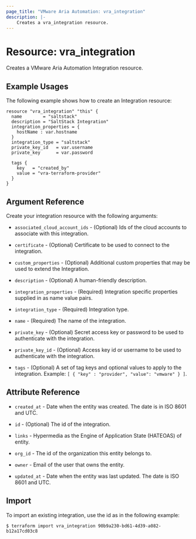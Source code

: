 ```yaml
---
page_title: "VMware Aria Automation: vra_integration"
description: |-
    Creates a vra_integration resource.
---
```


# Resource: vra_integration

Creates a VMware Aria Automation Integration resource.

## Example Usages

The following example shows how to create an Integration resource:

```hcl
resource "vra_integration" "this" {
  name        = "saltstack"
  description = "SaltStack Integration"
  integration_properties = {
    hostName : var.hostname
  }
  integration_type = "saltstack"
  private_key_id   = var.username
  private_key      = var.password

  tags {
    key   = "created_by"
    value = "vra-terraform-provider"
  }
}
```

## Argument Reference

Create your integration resource with the following arguments:

* `associated_cloud_account_ids` - (Optional) Ids of the cloud accounts to associate with this integration.

* `certificate` - (Optional) Certificate to be used to connect to the integration.

* `custom_properties` - (Optional) Additional custom properties that may be used to extend the Integration.

* `description` - (Optional) A human-friendly description.

* `integration_properties` - (Required) Integration specific properties supplied in as name value pairs.

* `integration_type` - (Required) Integration type.

* `name` - (Required) The name of the integration.

* `private_key` - (Optional) Secret access key or password to be used to authenticate with the integration.

* `private_key_id` - (Optional) Access key id or username to be used to authenticate with the integration.

* `tags` - (Optional) A set of tag keys and optional values to apply to the integration. Example: `[ { "key" : "provider", "value": "vmware" } ]`.

## Attribute Reference

* `created_at` - Date when the entity was created. The date is in ISO 8601 and UTC.

* `id` - (Optional) The id of the integration.

* `links` - Hypermedia as the Engine of Application State (HATEOAS) of entity.

* `org_id` - The id of the organization this entity belongs to.

* `owner` - Email of the user that owns the entity.

* `updated_at` - Date when the entity was last updated. The date is ISO 8601 and UTC.

## Import

To import an existing integration, use the id as in the following example:

`$ terraform import vra_integration 90b9a230-bd61-4d39-a082-b12a17cd03c8`
